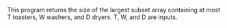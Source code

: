 This program returns the size of the largest subset array containing at most T toasters, W  washers, and D dryers. T, W, and D are inputs.
